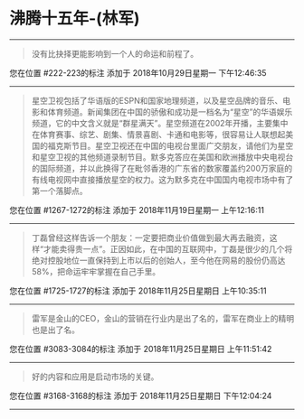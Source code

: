 # 沸腾十五年-(林军)

---

> 没有比抉择更能影响到一个人的命运和前程了。

您在位置 #222-223的标注 添加于 2018年10月29日星期一 下午12:46:35

---

> 星空卫视包括了华语版的ESPN和国家地理频道，以及星空品牌的音乐、电影和体育频道。新闻集团在中国的骄傲和成功是一档名为“星空”的华语娱乐频道，它的中文含义就是“群星满天”。星空频道在2002年开播，主要集中在体育赛事、综艺、剧集、情景喜剧、卡通和电影等，很容易让人联想起美国的福克斯节目。星空卫视还在中国的电视台里面广交朋友，请他们为星空和星空卫视的其他频道录制节目。默多克答应在美国和欧洲播放中央电视台的国际频道，并以此换得了在毗邻香港的广东省的数家覆盖约200万家庭的有线电视网中直接播放星空的权力。这为默多克在中国国内电视市场中有了第一个落脚点。

您在位置 #1267-1272的标注 添加于 2018年11月19日星期一 上午12:16:11

---

> 丁磊曾经这样告诉一个朋友：一定要把商业价值做到最大再去融资，这样“才能卖得贵一点”。正因如此，在中国的互联网中，丁磊是很少的几个将绝对控股地位一直保持到上市以后的创始人，至今他在网易的股份仍高达58%，把命运牢牢掌握在自己手里。

您在位置 #1725-1727的标注 添加于 2018年11月25日星期日 上午10:35:11

---

> 雷军是金山的CEO，金山的营销在行业内是出了名的，雷军在商业上的精明也是出了名。

您在位置 #3083-3084的标注 添加于 2018年11月25日星期日 上午11:51:42

---

> 好的内容和应用是启动市场的关键。

您在位置 #3168-3168的标注 添加于 2018年11月25日星期日 下午12:04:24

---

